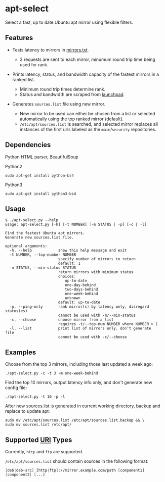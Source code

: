 apt-select
========

Select a fast, up to date Ubuntu apt mirror using flexible filters.

Features
-----------

- Tests latency to mirrors in [mirrors.txt](http://mirrors.ubuntu.com/mirrors.txt).
    - 3 requests are sent to each mirror, minumum round trip time being used for rank.

- Prints latency, status, and bandwidth capacity of the fastest mirrors in a ranked list.
    - Minimum round trip times determine rank.
    - Status and bandwidth are scraped from [launchpad](https://launchpad.net/ubuntu/+archivemirrors).

- Generates `sources.list` file using new mirror.
    - New mirror to be used can either be chosen from a list or selected automatically using the top ranked mirror (default).
    - `/etc/apt/sources.list` is searched, and selected mirror replaces all instances of the first urls labeled as the `main`/`security` repositories.

Dependencies
------------

Python HTML parser, BeautifulSoup

Python2

    sudo apt-get install python-bs4

Python3

    sudo apt-get install python3-bs4

Usage
-----

```
$ ./apt-select.py --help
usage: apt-select.py [-h] [-t NUMBER] [-m STATUS | -p] [-c | -l]

Find the fastest Ubuntu apt mirrors.
Generate new sources.list file.

optional arguments:
  -h, --help            show this help message and exit
  -t NUMBER, --top-number NUMBER
                        specify number of mirrors to return
                        default: 1
  -m STATUS, --min-status STATUS
                        return mirrors with minimum status
                        choices:
                           up-to-date
                           one-day-behind
                           two-days-behind
                           one-week-behind
                           unknown
                        default: up-to-date
  -p, --ping-only       rank mirror(s) by latency only, disregard status(es)
                        cannot be used with -m/--min-status
  -c, --choose          choose mirror from a list
                        requires -t/--top-num NUMBER where NUMBER > 1
  -l, --list            print list of mirrors only, don't generate file
                        cannot be used with -c/--choose
```

Examples
--------

Choose from the top 3 mirrors, including those last updated a week ago:

    ./apt-select.py -c -t 3 -m one-week-behind

Find the top 10 mirrors, output latency info only, and don't generate new config file:

    ./apt-select.py -t 10 -p -l

After new sources.list is generated in current working directory, backup and replace to update apt:

    sudo mv /etc/apt/sources.list /etc/apt/sources.list.backup && \
    sudo mv sources.list /etc/apt/

Supported [URI](https://en.wikipedia.org/wiki/URI) Types
--------------------------------------------------------

Currently, `http` and `ftp` are supported.

`/etc/apt/sources.list` should contain sources in the following format:

    [deb|deb-src] [http|ftp]://mirror.example.com/path [component1] [component2] [...]


